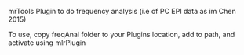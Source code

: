 mrTools Plugin to do frequency analysis (i.e of PC EPI data as im Chen 2015)

To use, copy freqAnal folder to your Plugins location, add to path, and activate using mlrPlugin
